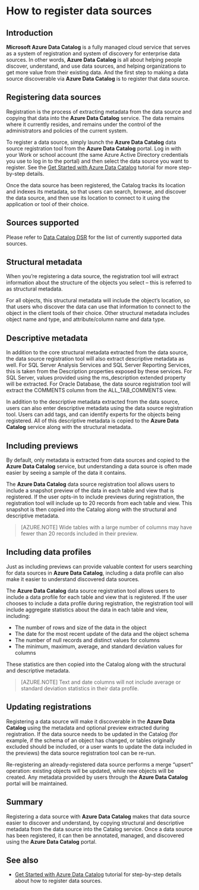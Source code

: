<properties
   pageTitle="How to register data sources | Microsoft Azure"
   description="How-to article highlighting how to register data sources with Azure Data Catalog, including the metadata fields extracted during registration."
   services="data-catalog"
   documentationCenter=""
   authors="steelanddata"
   manager="NA"
   editor=""
   tags=""/>
<tags
   ms.service="data-catalog"
   ms.devlang="NA"
   ms.topic="article"
   ms.tgt_pltfrm="NA"
   ms.workload="data-catalog"
   ms.date="10/04/2016"
   ms.author="maroche"/>


# How to register data sources

## Introduction
**Microsoft Azure Data Catalog** is a fully managed cloud service that serves as a system of registration and system of discovery for enterprise data sources. In other words, **Azure Data Catalog** is all about helping people discover, understand, and use data sources, and helping organizations to get more value from their existing data. And the first step to making a data source discoverable via **Azure Data Catalog** is to register that data source.
## Registering data sources
Registration is the process of extracting metadata from the data source and copying that data into the **Azure Data Catalog** service. The data remains where it currently resides, and remains under the control of the administrators and policies of the current system.

To register a data source, simply launch the **Azure Data Catalog** data source registration tool from the **Azure Data Catalog** portal. Log in with your Work or school account (the same Azure Active Directory credentials you use to log in to the portal) and then select the data source you want to register.
See the [Get Started with Azure Data Catalog](data-catalog-get-started.md) tutorial for more step-by-step details.

Once the data source has been registered, the Catalog tracks its location and indexes its metadata, so that users can search, browse, and discover the data source, and then use its location to connect to it using the application or tool of their choice.

## Sources supported
Please refer to [Data Catalog DSR](data-catalog-dsr.md) for the list of currently supported data sources.
<br/>


## Structural metadata
When you’re registering a data source, the registration tool will extract information about the structure of the objects you select – this is referred to as structural metadata.

For all objects, this structural metadata will include the object’s location, so that users who discover the data can use that information to connect to the object in the client tools of their choice. Other structural metadata includes object name and type, and attribute/column name and data type.

## Descriptive metadata
In addition to the core structural metadata extracted from the data source, the data source registration tool will also extract descriptive metadata as well. For SQL Server Analysis Services and SQL Server Reporting Services, this is taken from the Description properties exposed by these services. For SQL Server, values provided using the ms_description extended property will be extracted. For Oracle Database, the data source registration tool will extract the COMMENTS column from the ALL_TAB_COMMENTS view.

In addition to the descriptive metadata extracted from the data source, users can also enter descriptive metadata using the data source registration tool. Users can add tags, and can identify experts for the objects being registered. All of this descriptive metadata is copied to the **Azure Data Catalog** service along with the structural metadata.

## Including previews

By default, only metadata is extracted from data sources and copied to the **Azure Data Catalog** service, but understanding a data source is often made easier by seeing a sample of the data it contains.

The **Azure Data Catalog** data source registration tool allows users to include a snapshot preview of the data in each table and view that is registered. If the user opts-in to include previews during registration, the registration tool will include up to 20 records from each table and view. This snapshot is then copied into the Catalog along with the structural and descriptive metadata.


> [AZURE.NOTE]  Wide tables with a large number of columns may have fewer than 20 records included in their preview.


## Including data profiles

Just as including previews can provide valuable context for users searching for data sources in **Azure Data Catalog**, including a data profile can also make it easier to understand discovered data sources.

The **Azure Data Catalog** data source registration tool allows users to include a data profile for each table and view that is registered. If the user chooses to include a data profile during registration, the registration tool will include aggregate statistics about the data in each table and view, including:

* The number of rows and size of the data in the object
* The date for the most recent update of the data and the object schema
* The number of null records and distinct values for columns
* The minimum, maximum, average, and standard deviation values for columns

These statistics are then copied into the Catalog along with the structural and descriptive metadata.

> [AZURE.NOTE]  Text and date columns will not include average or standard deviation statistics in their data profile.

## Updating registrations

Registering a data source will make it discoverable in the **Azure Data Catalog** using the metadata and optional preview extracted during registration. If the data source needs to be updated in the Catalog (for example, if the schema of an object has changed, or tables originally excluded should be included, or a user wants to update the data included in the previews) the data source registration tool can be re-run.

Re-registering an already-registered data source performs a merge “upsert” operation: existing objects will be updated, while new objects will be created. Any metadata provided by users through the **Azure Data Catalog** portal will be maintained.

## Summary
Registering a data source with **Azure Data Catalog** makes that data source easier to discover and understand, by copying structural and descriptive metadata from the data source into the Catalog service. Once a data source has been registered, it can then be annotated, managed, and discovered using the **Azure Data Catalog** portal.

## See also
- [Get Started with Azure Data Catalog](data-catalog-get-started.md) tutorial for step-by-step details about how to register data sources.
